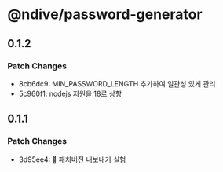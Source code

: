 # @ndive/password-generator

## 0.1.2

### Patch Changes

- 8cb6dc9: MIN_PASSWORD_LENGTH 추가하여 일관성 있게 관리
- 5c960f1: nodejs 지원을 18로 상향

## 0.1.1

### Patch Changes

- 3d95ee4: 🧪 패치버전 내보내기 실험
